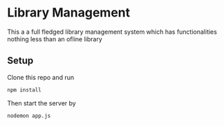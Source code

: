 # Library Management 

This a a full fledged library management system which has functionalities nothing less than an ofline library

## Setup

Clone this repo and run 

```bash
npm install
```

Then start the server by 

```bash
nodemon app.js
```
